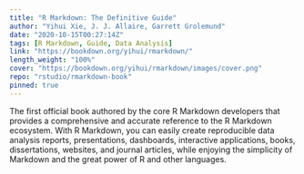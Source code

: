 ```yaml
---
title: "R Markdown: The Definitive Guide"
author: "Yihui Xie, J. J. Allaire, Garrett Grolemund"
date: "2020-10-15T00:27:14Z"
tags: [R Markdown, Guide, Data Analysis]
link: "https://bookdown.org/yihui/rmarkdown/"
length_weight: "100%"
cover: "https://bookdown.org/yihui/rmarkdown/images/cover.png"
repo: "rstudio/rmarkdown-book"
pinned: true
---
```


The first official book authored by the core R Markdown developers that provides a comprehensive and accurate reference to the R Markdown ecosystem. With R Markdown, you can easily create reproducible data analysis reports, presentations, dashboards, interactive applications, books, dissertations, websites, and journal articles, while enjoying the simplicity of Markdown and the great power of R and other languages.
